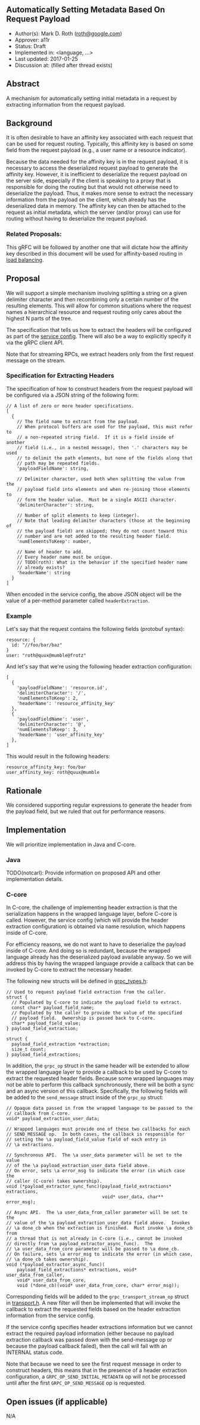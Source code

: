Automatically Setting Metadata Based On Request Payload
-------------------------------------------------------
* Author(s): Mark D. Roth (roth@google.com)
* Approver: a11r
* Status: Draft
* Implemented in: <language, ...>
* Last updated: 2017-01-25
* Discussion at: <google group thread> (filled after thread exists)

## Abstract

A mechanism for automatically setting initial metadata in a request by
extracting information from the request payload.

## Background

It is often desirable to have an affinity key associated with each
request that can be used for request routing.  Typically, this affinity
key is based on some field from the request payload (e.g., a user name
or a resource indicator).

Because the data needed for the affinity key is in the request payload,
it is necessary to access the deserialized request payload to generate
the affinity key.  However, it is inefficient to deserialize the request
payload on the server side, especially if the client is speaking to
a proxy that is responsible for doing the routing but that would not
otherwise need to deserialize the payload.  Thus, it makes more sense
to extract the necessary information from the payload on the client,
which already has the deserialized data in memory.  The affinity key can
then be attached to the request as initial metadata, which the server
(and/or proxy) can use for routing without having to deserialize the
request payload.

### Related Proposals:

This gRFC will be followed by another one that will
dictate how the affinity key described in this document
will be used for affinity-based routing in [load
balancing](https://github.com/grpc/grpc/blob/master/doc/load-balancing.md).

## Proposal

We will support a simple mechanism involving splitting a string on a
given delimiter character and then recombining only a certain number of
the resulting elements.  This will allow for common situations where the
request names a hierarchical resource and request routing only cares
about the highest N parts of the tree.

The specification that tells us how to extract
the headers will be configured as part of the [service
config](https://github.com/grpc/grpc/blob/master/doc/service_config.md).
There will also be a way to explicitly specify it via the gRPC client API.

Note that for streaming RPCs, we extract headers only from the first
request message on the stream.

### Specification for Extracting Headers

The specification of how to construct headers from the request payload
will be configured via a JSON string of the following form:

```
// A list of zero or more header specifications.
[
  {
    // The field name to extract from the payload.
    // When protocol buffers are used for the payload, this must refer to
    // a non-repeated string field.  If it is a field inside of another
    // field (i.e., in a nested message), then '.' characters may be used
    // to delimit the path elements, but none of the fields along that
    // path may be repeated fields.
    'payloadFieldName': string,

    // Delimiter character, used both when splitting the value from the
    // payload field into elements and when re-joining those elements to
    // form the header value.  Must be a single ASCII character.
    'delimiterCharacter': string,

    // Number of split elements to keep (integer).
    // Note that leading delimiter characters (those at the beginning of
    // the payload field) are skipped; they do not count toward this
    // number and are not added to the resulting header field.
    'numElementsToKeep': number,

    // Name of header to add.
    // Every header name must be unique.
    // TODO(roth): What is the behavior if the specified header name
    // already exists?
    'headerName': string
  }
]
```

When encoded in the service config, the above JSON object will be the
value of a per-method parameter called `headerExtraction`.

### Example

Let's say that the request contains the following fields (protobuf syntax):

```
resource: {
  id: "//foo/bar/baz"
}
user: "roth@quux@mumble@frotz"
```

And let's say that we're using the following header extraction
configuration:

```
[
  {
    'payloadFieldName': 'resource.id',
    'delimiterCharacter': '/',
    'numElementsToKeep': 2,
    'headerName': 'resource_affinity_key'
  },
  {
    'payloadFieldName': 'user',
    'delimiterCharacter': '@',
    'numElementsToKeep': 3,
    'headerName': 'user_affinity_key'
  },
]
```

This would result in the following headers:

```
resource_affinity_key: foo/bar
user_affinity_key: roth@quux@mumble
```

## Rationale

We considered supporting regular expressions to generate the header from
the payload field, but we ruled that out for performance reasons.

## Implementation

We will prioritize implementation in Java and C-core.

### Java

TODO(notcarl): Provide information on proposed API and other
implementation details.

### C-core

In C-core, the challenge of implementing header extraction is that
the serialization happens in the wrapped language layer, before C-core
is called.  However, the service config (which will provide the header
extraction configuration) is obtained via name resolution, which happens
inside of C-core.

For efficiency reasons, we do not want to have to deserialize the payload
inside of C-core.  And doing so is redundant, because the wrapped
language already has the deserialized payload available anyway.  So we
will address this by having the wrapped language provide a callback that
can be invoked by C-core to extract the necessary header.

The following new structs will be defined in
[grpc_types.h](https://github.com/grpc/grpc/blob/master/include/grpc/impl/codegen/grpc_types.h):

```
// Used to request payload field extraction from the caller.
struct {
  // Populated by C-core to indicate the payload field to extract.
  const char* payload_field_name;
  // Populated by the caller to provide the value of the specified
  // payload field.  Ownership is passed back to C-core.
  char* payload_field_value;
} payload_field_extraction;

struct {
  payload_field_extraction *extraction;
  size_t count;
} payload_field_extractions;
```

In addition, the `grpc_op` struct in the same header will be extended
to allow the wrapped language layer to provide a callback to be used
by C-core to extract the requested header fields.  Because some wrapped
languages may not be able to perform this callback synchronously, there
will be both a sync and an async version of this callback.  Specifically,
the following fields will be added to the `send_message` struct inside
of the `grpc_op` struct:

```
// Opaque data passed in from the wrapped language to be passed to the
// callback from C-core.
void* payload_extraction_user_data;

// Wrapped languages must provide one of these two callbacks for each
// SEND_MESSAGE op.  In both cases, the callback is responsible for
// setting the \a payload_field_value field of each entry in
// \a extractions.

// Synchronous API.  The \a user_data parameter will be set to the value
// of the \a payload_extraction_user_data field above.
// On error, sets \a error_msg to indicate the error (in which case the
// caller (C-core) takes ownership).
void (*payload_extractor_sync_func)(payload_field_extractions* extractions,
                                    void* user_data, char** error_msg);

// Async API.  The \a user_data_from_caller parameter will be set to the
// value of the \a payload_extraction_user_data field above.  Invokes
// \a done_cb when the extraction is finished.  Must invoke \a done_cb from
// a thread that is not already in C-core (i.e., cannot be invoked
// directly from \a payload_extractor_async_func).  The
// \a user_data_from_core parameter will be passed to \a done_cb.
// On failure, sets \a error_msg to indicate the error (in which case,
// \a done_cb takes ownership).
void (*payload_extractor_async_func)(
    payload_field_extractions* extractions, void* user_data_from_caller,
    void* user_data_from_core,
    void (*done_cb)(void* user_data_from_core, char* error_msg));
```

Corresponding fields will be added to the `grpc_transport_stream_op`
struct in
[transport.h](https://github.com/grpc/grpc/blob/master/src/core/lib/transport/transport.h).
A new filter will then be implemented that will invoke the callback to
extract the requested fields based on the header extraction information
from the service config.

If the service config specifies header extractions information but we
cannot extract the required payload information (either because no
payload extraction callback was passed down with the send-message
op or because the payload callback failed), then the call will fail with
an INTERNAL status code.

Note that because we need to see the first request message in order to
construct headers, this means that in the presence of a header
extraction configuration, a `GRPC_OP_SEND_INITIAL_METADATA` op will not
be processed until after the first `GRPC_OP_SEND_MESSAGE` op is
requested.

## Open issues (if applicable)

N/A
